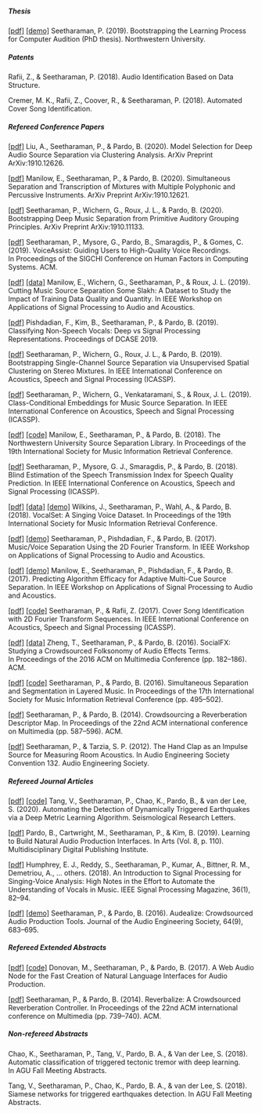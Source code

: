 
##### Thesis

[\[pdf\]](https://pseeth.github.io/public/papers/thesis.pdf) [\[demo\]](https://pseeth.github.io/public/thesis) Seetharaman, P. (2019). Bootstrapping the Learning Process for Computer Audition (PhD thesis). Northwestern University.

##### Patents

Rafii, Z., & Seetharaman, P. (2018). Audio Identification Based on Data Structure.

Cremer, M. K., Rafii, Z., Coover, R., & Seetharaman, P. (2018). Automated Cover Song Identification.

##### Refereed Conference Papers

[\[pdf\]](https://arxiv.org/pdf/1910.12626.pdf) Liu, A., Seetharaman, P., & Pardo, B. (2020). Model Selection for Deep Audio Source Separation via Clustering Analysis. ArXiv Preprint ArXiv:1910.12626.

[\[pdf\]](https://arxiv.org/pdf/1910.12621.pdf) Manilow, E., Seetharaman, P., & Pardo, B. (2020). Simultaneous Separation and Transcription of Mixtures with Multiple Polyphonic and Percussive Instruments. ArXiv Preprint ArXiv:1910.12621.

[\[pdf\]](https://arxiv.org/pdf/1910.11133.pdf) Seetharaman, P., Wichern, G., Roux, J. L., & Pardo, B. (2020). Bootstrapping Deep Music Separation from Primitive Auditory Grouping Principles. ArXiv Preprint ArXiv:1910.11133.

[\[pdf\]](https://pseeth.github.io/public/papers/seetharaman_voiceassist_chi19.pdf) Seetharaman, P., Mysore, G., Pardo, B., Smaragdis, P., & Gomes, C. (2019). VoiceAssist: Guiding Users to High-Quality Voice Recordings. In Proceedings of the SIGCHI Conference on Human Factors in Computing Systems. ACM.

[\[pdf\]](https://pseeth.github.io/public/papers/manilow_wichern_seetharaman_le_roux_waspaa19.pdf) [\[data\]](https://www.slakh.com/) Manilow, E., Wichern, G., Seetharaman, P., & Roux, J. L. (2019). Cutting Music Source Separation Some Slakh: A Dataset to Study the Impact of Training Data Quality and Quantity. In IEEE Workshop on Applications of Signal Processing to Audio and Acoustics.

[\[pdf\]](https://pseeth.github.io/public/papers/pishdadian_kim_seetharaman_pardo_dcase2019.pdf) Pishdadian, F., Kim, B., Seetharaman, P., & Pardo, B. (2019). Classifying Non-Speech Vocals: Deep vs Signal Processing Representations. Proceedings of DCASE 2019.

[\[pdf\]](https://pseeth.github.io/public/papers/seetharaman_bootstrapping_icassp19.pdf) Seetharaman, P., Wichern, G., Roux, J. L., & Pardo, B. (2019). Bootstrapping Single-Channel Source Separation via Unsupervised Spatial Clustering on Stereo Mixtures. In IEEE International Conference on Acoustics, Speech and Signal Processing (ICASSP).

[\[pdf\]](https://pseeth.github.io/public/papers/seetharaman_class_icassp19.pdf) Seetharaman, P., Wichern, G., Venkataramani, S., & Roux, J. L. (2019). Class-Conditional Embeddings for Music Source Separation. In IEEE International Conference on Acoustics, Speech and Signal Processing (ICASSP).

[\[pdf\]](https://pseeth.github.io/public/papers/manilow_seetharaman_ismir18.pdf) [\[code\]](https://github.com/interactiveaudiolab/nussl) Manilow, E., Seetharaman, P., & Pardo, B. (2018). The Northwestern University Source Separation Library. In Proceedings of the 19th International Society for Music Information Retrieval Conference.

[\[pdf\]](https://pseeth.github.io/public/papers/seetharaman_mysore_icassp18.pdf) Seetharaman, P., Mysore, G. J., Smaragdis, P., & Pardo, B. (2018). Blind Estimation of the Speech Transmission Index for Speech Quality Prediction. In IEEE International Conference on Acoustics, Speech and Signal Processing (ICASSP).

[\[pdf\]](https://pseeth.github.io/public/papers/wilkins_seetharaman_ismir18.pdf) [\[data\]](https://zenodo.org/record/1193957) [\[demo\]](https://interactiveaudiolab.github.io/demos/vocalset) Wilkins, J., Seetharaman, P., Wahl, A., & Pardo, B. (2018). VocalSet: A Singing Voice Dataset. In Proceedings of the 19th International Society for Music Information Retrieval Conference.

[\[pdf\]](https://pseeth.github.io/publications/public/papers/seetharaman_2dft_waspaa2017.pdf) [\[demo\]](https://interactiveaudiolab.github.io/demos/2dft) Seetharaman, P., Pishdadian, F., & Pardo, B. (2017). Music/Voice Separation Using the 2D Fourier Transform. In IEEE Workshop on Applications of Signal Processing to Audio and Acoustics.

[\[pdf\]](https://pseeth.github.io/public/papers/manilow_seetharaman_pishdadian_waspaa2017.pdf) [\[demo\]](https://interactiveaudiolab.github.io/demos/multicue) Manilow, E., Seetharaman, P., Pishdadian, F., & Pardo, B. (2017). Predicting Algorithm Efficacy for Adaptive Multi-Cue Source Separation. In IEEE Workshop on Applications of Signal Processing to Audio and Acoustics.

[\[pdf\]](https://pseeth.github.io/public/papers/seetharaman_rafii_icassp17.pdf) [\[code\]](https://github.com/pseeth/coversong_identification) Seetharaman, P., & Rafii, Z. (2017). Cover Song Identification with 2D Fourier Transform Sequences. In IEEE International Conference on Acoustics, Speech and Signal Processing (ICASSP).

[\[pdf\]](https://pseeth.github.io/public/papers/zheng_seetharaman_pardo_acmmm.pdf) [\[data\]](http://music.eecs.northwestern.edu/data/socialfx/) Zheng, T., Seetharaman, P., & Pardo, B. (2016). SocialFX: Studying a Crowdsourced Folksonomy of Audio Effects Terms. In Proceedings of the 2016 ACM on Multimedia Conference (pp. 182–186). ACM.

[\[pdf\]](https://pseeth.github.io/public/papers/seetharaman_pardo_ismir16.pdf) [\[code\]](https://github.com/interactiveaudiolab/separation_segmentation_ismir) Seetharaman, P., & Pardo, B. (2016). Simultaneous Separation and Segmentation in Layered Music. In Proceedings of the 17th International Society for Music Information Retrieval Conference (pp. 495–502).

[\[pdf\]](https://pseeth.github.io/public/papers/seetharaman_pardo_acmmm14.pdf) Seetharaman, P., & Pardo, B. (2014). Crowdsourcing a Reverberation Descriptor Map. In Proceedings of the 22nd ACM international conference on Multimedia (pp. 587–596). ACM.

[\[pdf\]](https://pseeth.github.io/public/papers/seetharaman_tarzia_aes12.pdf) Seetharaman, P., & Tarzia, S. P. (2012). The Hand Clap as an Impulse Source for Measuring Room Acoustics. In Audio Engineering Society Convention 132. Audio Engineering Society.

##### Refereed Journal Articles

[\[pdf\]](https://pseeth.github.io/public/papers/tang_seetharaman_srl2020.pdf) [\[code\]](https://github.com/interactiveaudiolab/earthquakes) Tang, V., Seetharaman, P., Chao, K., Pardo, B., & van der Lee, S. (2020). Automating the Detection of Dynamically Triggered Earthquakes via a Deep Metric Learning Algorithm. Seismological Research Letters.

[\[pdf\]](https://pseeth.github.io/public/papers/pardo_cartwright_seetharaman_kim_arts19.pdf) Pardo, B., Cartwright, M., Seetharaman, P., & Kim, B. (2019). Learning to Build Natural Audio Production Interfaces. In Arts (Vol. 8, p. 110). Multidisciplinary Digital Publishing Institute.

[\[pdf\]](https://pseeth.github.io/public/papers/humphrey_spm19.pdf) Humphrey, E. J., Reddy, S., Seetharaman, P., Kumar, A., Bittner, R. M., Demetriou, A., … others. (2018). An Introduction to Signal Processing for Singing-Voice Analysis: High Notes in the Effort to Automate the Understanding of Vocals in Music. IEEE Signal Processing Magazine, 36(1), 82–94.

[\[pdf\]](https://pseeth.github.io/public/papers/seetharaman_pardo_audealize_jaes.pdf) [\[demo\]](https://audealize.appspot.com/) Seetharaman, P., & Pardo, B. (2016). Audealize: Crowdsourced Audio Production Tools. Journal of the Audio Engineering Society, 64(9), 683–695.

##### Refereed Extended Abstracts

[\[pdf\]](https://pseeth.github.io/public/papers/donovan_seetharaman_web_audio.pdf) [\[code\]](https://interactiveaudiolab.github.io/audealize_api) Donovan, M., Seetharaman, P., & Pardo, B. (2017). A Web Audio Node for the Fast Creation of Natural Language Interfaces for Audio Production.

[\[pdf\]](https://pseeth.github.io/public/papers/seetharaman_pardo_td_acmmm14.pdf) Seetharaman, P., & Pardo, B. (2014). Reverbalize: A Crowdsourced Reverberation Controller. In Proceedings of the 22nd ACM international conference on Multimedia (pp. 739–740). ACM.

##### Non-refereed Abstracts

Chao, K., Seetharaman, P., Tang, V., Pardo, B. A., & Van der Lee, S. (2018). Automatic classification of triggered tectonic tremor with deep learning. In AGU Fall Meeting Abstracts.

Tang, V., Seetharaman, P., Chao, K., Pardo, B. A., & van der Lee, S. (2018). Siamese networks for triggered earthquakes detection. In AGU Fall Meeting Abstracts.
